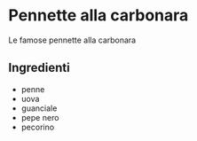 # Pennette alla carbonara

Le famose pennette alla carbonara

## Ingredienti

* penne
* uova
* guanciale
* pepe nero
* pecorino
